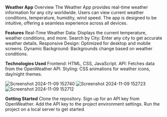 **Weather App**
Overview
The Weather App provides real-time weather information for any city worldwide. Users can view current weather conditions, temperature, humidity, wind speed. The app is designed to be intuitive, offering a seamless experience across all devices.

**Features**
Real-Time Weather Data: Displays the current temperature, weather conditions, and more.
Search by City: Enter any city to get accurate weather details.
Responsive Design: Optimized for desktop and mobile screens.
Dynamic Background: Backgrounds change based on weather conditions.

**Technologies Used**
Frontend: HTML, CSS, JavaScript.
API: Fetches data from the OpenWeather API.
Styling: CSS animations for weather icons, day/night themes.

![Screenshot 2024-11-09 152740](https://github.com/user-attachments/assets/ec26ddf2-28a3-4006-96a5-42c79556978c)
![Screenshot 2024-11-09 152723](https://github.com/user-attachments/assets/22b9a8e1-fd40-4811-8ac2-25a8bdfce62c)
![Screenshot 2024-11-09 152712](https://github.com/user-attachments/assets/92cdd43e-8b73-44d3-b6e1-00386abe6cc1)


**Getting Started**
Clone the repository.
Sign up for an API key from OpenWeather.
Add the API key to the project environment settings.
Run the project on a local server to get started.
